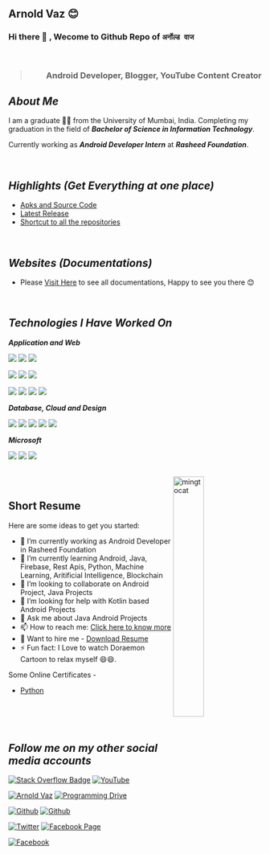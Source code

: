 ## Arnold Vaz 😊

### Hi there 👋 , Wecome to Github Repo of  `अर्नोल्ड वाज`
<br/>
<blockquote align="right"><h3>Android Developer, Blogger, YouTube Content Creator </h3></blockquote>


## *About Me*
I am a graduate 👨‍🎓 from the University of Mumbai, India. Completing my graduation in the field of ***Bachelor of Science in Information Technology***. 

Currently working as ***Android Developer Intern*** at ***Rasheed Foundation***.

<br/>

## *Highlights (Get Everything at one place)*
- [Apks and Source Code](https://github.com/arnoldvaz19/Application-Apk-Files)
- [Latest Release](https://github.com/arnoldvaz19/Source-Code-Releases)
- [Shortcut to all the repositories](https://github.com/arnoldvaz19/Group-Repository)

<br/>

## *Websites (Documentations)*
-  Please [Visit Here](https://arnoldvaz27.github.io/Home) to see all documentations, Happy to see you there 😊


<br/>

## *Technologies I Have Worked On*

***Application and Web***

![](https://arnoldvaz27.github.io/webbadges/codespaces/android_studio.svg)
![](https://arnoldvaz27.github.io/webbadges/programming/java.svg)
![](https://arnoldvaz27.github.io/webbadges/programming/python.svg)

![](https://img.shields.io/badge/HTML-239120?style=for-the-badge&logo=html5&logoColor=white)
![](https://img.shields.io/badge/HTML5-E34F26?style=for-the-badge&logo=html5&logoColor=white)
![](https://arnoldvaz27.github.io/webbadges/programming/javascript.svg)

![](https://img.shields.io/badge/CSS-239120?&style=for-the-badge&logo=css3&logoColor=white)
![](https://img.shields.io/badge/CSS3-1572B6?style=for-the-badge&logo=css3&logoColor=white)
![](https://img.shields.io/badge/C-00599C?style=for-the-badge&logo=c&logoColor=white)
![](https://img.shields.io/badge/C%2B%2B-00599C?style=for-the-badge&logo=c%2B%2B&logoColor=white)

***Database, Cloud and Design***

![](https://img.shields.io/badge/Material--UI-0081CB?style=for-the-badge&logo=material-ui&logoColor=white)
![](https://img.shields.io/badge/MySQL-00000F?style=for-the-badge&logo=mysql&logoColor=white)
![](https://img.shields.io/badge/MongoDB-4EA94B?style=for-the-badge&logo=mongodb&logoColor=white)
![](https://img.shields.io/badge/SQLite-07405E?style=for-the-badge&logo=sqlite&logoColor=white)
![](https://img.shields.io/badge/Google_Cloud-4285F4?style=for-the-badge&logo=google-cloud&logoColor=white)

***Microsoft***

![](https://arnoldvaz27.github.io/webbadges/microsoft/excel.svg)
![](https://arnoldvaz27.github.io/webbadges/microsoft/powerpoint.svg)
![](https://arnoldvaz27.github.io/webbadges/microsoft/word.svg)


<br>

<img align="right" alt="mingtocat" title="mingtocat" src="https://user-images.githubusercontent.com/70201026/131208556-76df0385-ae62-4202-b950-090365cca74c.png" width="35%" height="35%" />

<br>

## Short Resume 

Here are some ideas to get you started:

- 🔭 I’m currently working as Android Developer in Rasheed Foundation
- 🌱 I’m currently learning Android, Java, Firebase, Rest Apis, Python, Machine Learning, Aritificial Intelligence, Blockchain
- 👯 I’m looking to collaborate on Android Project, Java Projects
- 🤔 I’m looking for help with Kotlin based Android Projects
- 💬 Ask me about Java Android Projects
- 📫 How to reach me: [Click here to know more](https://linktr.ee/arnoldvaz)
- 📃 Want to hire me - [Download Resume](https://github.com/arnoldvaz27/arnoldvaz27/files/7322712/Arnold.Vaz.-.Resume.pdf)
- ⚡ Fun fact: I Love to watch Doraemon Cartoon to relax myself 😄😄.

Some Online Certificates - 
- [Python](https://perfectelearning.com/certificate/84e18a6a07)


<br/><br/><br/>

## *Follow me on my other social media accounts*

[![Stack Overflow Badge](https://img.shields.io/badge/Blogger-Programming_Drive-FF5722?style=for-the-badge&logo=blogger&logoColor=white)](https://programmingdrive.blogspot.com/)
[![YouTube](https://img.shields.io/badge/YouTube-Arnold_Vaz-FF0000?style=for-the-badge&logo=youtube&logoColor=white)](https://www.youtube.com/channel/UCVrRGKowGZ-9voDm-HU8N3g)

[![Arnold Vaz](https://img.shields.io/badge/Instagram-Arnold_Vaz-E4405F?style=for-the-badge&logo=instagram&logoColor=white)](https://www.instagram.com/arnoldvaz27/)
[![Programming Drive](https://img.shields.io/badge/Instagram-Programming_Drive-E4405F?style=for-the-badge&logo=instagram&logoColor=white)](https://www.instagram.com/programmingdrive/)

[![Github](https://img.shields.io/badge/GitHub-Arnold_Vaz_27-100000?style=for-the-badge&logo=github&logoColor=white)](https://github.com/arnoldvaz27)
[![Github](https://img.shields.io/badge/GitHub-Arnold_Vaz_19-100000?style=for-the-badge&logo=github&logoColor=white)](https://github.com/arnoldvaz19)

[![Twitter](https://img.shields.io/badge/Twitter-Arnold_Vaz-1DA1F2?style=for-the-badge&logo=twitter&logoColor=white)](https://twitter.com/Arnoldvaz27)
[![Facebook Page](https://img.shields.io/badge/Facebook_Page-Programming_Drive-1877F2?style=for-the-badge&logo=facebook&logoColor=white)](https://www.facebook.com/programmingdrive/)

[![Facebook](https://img.shields.io/badge/Facebook_Personal-Arnold_Vaz-1877F2?style=for-the-badge&logo=facebook&logoColor=white)](https://www.facebook.com/arnoldvaz27)
<!--
<br/>
<br/>
<br/>


## *My Github Stats*

<p align="center">
<img src="https://github-readme-stats.vercel.app/api/top-langs/?username=arnoldvaz27&layout=compact&title_color=fff&text_color=fff&bg_color=0D1117" height="160px" />
<img src="https://github-readme-stats.vercel.app/api?username=arnoldvaz27&title_color=fff&text_color=fff&icon_color=F7DF1E&bg_color=0D1117&show_icons=true" height="160px" />
</p>
-->

